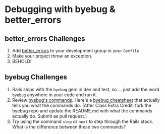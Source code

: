 # Debugging with byebug & better_errors

## better_errors Challenges

1. Add [better_errors](https://github.com/charliesome/better_errors) to your development group in your `Gemfile`
1. Make your project throw an exception.
1. BEHOLD!

## byebug Challenges

1. Rails ships with the `byebug` gem in dev and test, so ... just add the word `byebug` anywhere in your code and run it. 
1. Review [byebug's commands](https://github.com/deivid-rodriguez/byebug#byebugs-commands). Here's a [byebug cheatsheet](http://fleeblewidget.co.uk/2014/05/byebug-cheatsheet/) that actually tells you what the commands do. (After Class Extra Credit: fork the byebug repo and update the README.md with what the commands actually do. Submit as pull request.)
1. Try using the command `step` or `next` to step through the Rails stack. What is the difference between these two commands?

